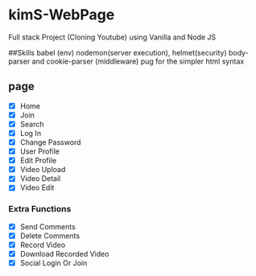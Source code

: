 # kimS-WebPage

Full stack Project (Cloning Youtube) using Vanilla and Node JS

##Skills 
babel (env) nodemon(server execution), helmet(security) body-parser and cookie-parser (middleware) 
pug for the simpler html syntax


## page
- [x] Home
- [X] Join
- [X] Search
- [x] Log In
- [x] Change Password
- [x] User Profile
- [x] Edit Profile
- [x] Video Upload
- [x] Video Detail
- [x] Video Edit

### Extra Functions
- [x] Send Comments
- [x] Delete Comments
- [x] Record Video
- [x] Download Recorded Video
- [x] Social Login Or Join